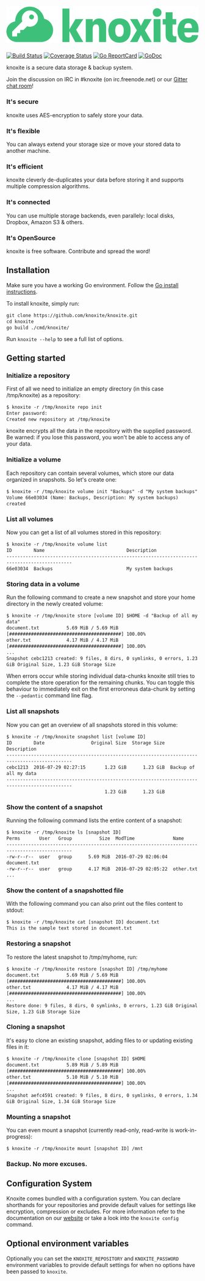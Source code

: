 # ![knoxite](/assets/knoxite-logo.svg)

[![Build Status](https://github.com/knoxite/knoxite/workflows/build/badge.svg)](https://github.com/knoxite/knoxite/actions)
[![Coverage Status](https://coveralls.io/repos/github/knoxite/knoxite/badge.svg?branch=master)](https://coveralls.io/github/knoxite/knoxite?branch=master)
[![Go ReportCard](http://goreportcard.com/badge/knoxite/knoxite)](http://goreportcard.com/report/knoxite/knoxite)
[![GoDoc](https://godoc.org/github.com/golang/gddo?status.svg)](https://pkg.go.dev/github.com/knoxite/knoxite?tab=doc)

knoxite is a secure data storage & backup system.

Join the discussion on IRC in #knoxite (on irc.freenode.net) or our [Gitter chat room](https://gitter.im/knoxite/chat)!

### It's secure
knoxite uses AES-encryption to safely store your data.
### It's flexible
You can always extend your storage size or move your stored data to another machine.
### It's efficient
knoxite cleverly de-duplicates your data before storing it and supports multiple compression algorithms.
### It's connected
You can use multiple storage backends, even parallely: local disks, Dropbox, Amazon S3 & others.
### It's OpenSource
knoxite is free software. Contribute and spread the word!

## Installation

Make sure you have a working Go environment. Follow the [Go install instructions](http://golang.org/doc/install.html).

To install knoxite, simply run:

    git clone https://github.com/knoxite/knoxite.git
    cd knoxite
    go build ./cmd/knoxite/

Run `knoxite --help` to see a full list of options.

## Getting started

### Initialize a repository
First of all we need to initialize an empty directory (in this case /tmp/knoxite) as a repository:

```
$ knoxite -r /tmp/knoxite repo init
Enter password:
Created new repository at /tmp/knoxite
```

knoxite encrypts all the data in the repository with the supplied password. Be
warned: if you lose this password, you won't be able to access any of your data.

### Initialize a volume
Each repository can contain several volumes, which store our data organized in snapshots. So let's create one:

```
$ knoxite -r /tmp/knoxite volume init "Backups" -d "My system backups"
Volume 66e03034 (Name: Backups, Description: My system backups) created
```

### List all volumes
Now you can get a list of all volumes stored in this repository:

```
$ knoxite -r /tmp/knoxite volume list
ID        Name                              Description
----------------------------------------------------------------------------------------------
66e03034  Backups                           My system backups
```

### Storing data in a volume
Run the following command to create a new snapshot and store your home directory in the newly created volume:

```
$ knoxite -r /tmp/knoxite store [volume ID] $HOME -d "Backup of all my data"
document.txt          5.69 MiB / 5.69 MiB [#########################################] 100.00%
other.txt             4.17 MiB / 4.17 MiB [#########################################] 100.00%
...
Snapshot cebc1213 created: 9 files, 8 dirs, 0 symlinks, 0 errors, 1.23 GiB Original Size, 1.23 GiB Storage Size
```

When errors occur while storing individual data-chunks knoxite still tries to
complete the store operation for the remaining chunks. You can toggle this
behaviour to immediately exit on the first erroroneus data-chunk by setting the
`--pedantic` command line flag.

### List all snapshots
Now you can get an overview of all snapshots stored in this volume:

```
$ knoxite -r /tmp/knoxite snapshot list [volume ID]
ID        Date                 Original Size  Storage Size  Description
----------------------------------------------------------------------------------------------
cebc1213  2016-07-29 02:27:15       1.23 GiB      1.23 GiB  Backup of all my data
----------------------------------------------------------------------------------------------
                                    1.23 GiB      1.23 GiB
```

### Show the content of a snapshot
Running the following command lists the entire content of a snapshot:

```
$ knoxite -r /tmp/knoxite ls [snapshot ID]
Perms       User   Group          Size  ModTime              Name
----------------------------------------------------------------------------------------------
-rw-r--r--  user   group      5.69 MiB  2016-07-29 02:06:04  document.txt
-rw-r--r--  user   group      4.17 MiB  2016-07-29 02:05:22  other.txt
...
```

### Show the content of a snapshotted file
With the following command you can also print out the files content to stdout:
```
$ knoxite -r /tmp/knoxite cat [snapshot ID] document.txt
This is the sample text stored in document.txt
```

### Restoring a snapshot
To restore the latest snapshot to /tmp/myhome, run:

```
$ knoxite -r /tmp/knoxite restore [snapshot ID] /tmp/myhome
document.txt          5.69 MiB / 5.69 MiB [#########################################] 100.00%
other.txt             4.17 MiB / 4.17 MiB [#########################################] 100.00%
...
Restore done: 9 files, 8 dirs, 0 symlinks, 0 errors, 1.23 GiB Original Size, 1.23 GiB Storage Size
```

### Cloning a snapshot
It's easy to clone an existing snapshot, adding files to or updating existing files in it:

```
$ knoxite -r /tmp/knoxite clone [snapshot ID] $HOME
document.txt          5.89 MiB / 5.89 MiB [#########################################] 100.00%
other.txt             5.10 MiB / 5.10 MiB [#########################################] 100.00%
...
Snapshot aefc4591 created: 9 files, 8 dirs, 0 symlinks, 0 errors, 1.34 GiB Original Size, 1.34 GiB Storage Size
```

### Mounting a snapshot
You can even mount a snapshot (currently read-only, read-write is work-in-progress):

```
$ knoxite -r /tmp/knoxite mount [snapshot ID] /mnt
```

### Backup. No more excuses.

## Configuration System
Knoxite comes bundled with a configuration system. You can declare shorthands
for your repositories and provide default values for settings like encryption,
compression or excludes. For more information refer to the documentation on our
[website](https://knoxite.com/docs/configuration-system/) or take a look into
the `knoxite config` command.

## Optional environment variables
Optionally you can set the `KNOXITE_REPOSITORY` and `KNOXITE_PASSWORD` environment
variables to provide default settings for when no options have been passed to `knoxite`.
